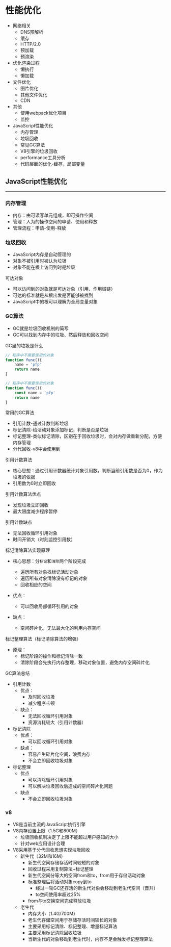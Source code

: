 # 性能优化
- 网络相关
  - DNS预解析
  - 缓存
  - HTTP/2.0
  - 预加载
  - 预渲染
- 优化渲染过程
  - 懒执行
  - 懒加载
- 文件优化
  - 图片优化
  - 其他文件优化
  - CDN
- 其他
  - 使用webpack优化项目
  - 监控
- JavaScript性能优化
  - 内存管理
  - 垃圾回收
  - 常见GC算法
  - V8引擎的垃圾回收
  - performance工具分析
  - 代码层面的优化-缓存，局部变量




## JavaScript性能优化
---


### 内存管理
- 内存：由可读写单元组成，即可操作空间
- 管理：人为的操作空间的申请、使用和释放
- 管理流程：申请-使用-释放



### 垃圾回收
- JavaScript内存是自动管理的
- 对象不被引用时被认为垃圾
- 对象不能在根上访问到时是垃圾

可达对象
- 可以访问到的对象就是可达对象（引用、作用域链）
- 可达的标准就是从根出发是否能够被找到
- JavaScript中的根可以理解为全局变量对象



### GC算法
- GC就是垃圾回收机制的简写
- GC可以找到内存中的垃圾、然后释放和回收空间

GC里的垃圾是什么
```js
// 程序中不需要使用的对象
function func(){
    name = 'pfp'
    return name
}
```
```js
// 程序中不需要使用的对象
function func(){
    const name = 'pfp'
    return name
}
```

常用的GC算法
- 引用计数-通过计数判断垃圾
- 标记清除-给活动对象添加标记，判断是否是垃圾
- 标记整理-类似标记清除，区别在于回收垃圾时，会对内存做重新分配，方便内存管理
- 分代回收-v8中会使用到

引用计数算法
- 核心思想：通过引用计数器统计对象引用数，判断当前引用数是否为0，作为垃圾的依据
- 引用数为0时立即回收

引用计数算法优点
- 发现垃圾立即回收
- 最大限度减少程序暂停

引用计数缺点
- 无法回收循环引用对象
- 时间开销大（时刻监控引用数）

标记清除算法实现原理
- 核心思想：分`标记`和`清除`两个阶段完成
  - 遍历所有对象找标记活动对象
  - 遍历所有对象清除没有标记的对象
  - 回收相应的空间

- 优点：
  - 可以回收局部循环引用的对象
  
- 缺点：
  - 空间碎片化，无法最大化的利用内存空间


标记整理算法（标记清除算法的增强）
- 原理：
  - 标记阶段的操作和标记清除一致
  - 清除阶段会先执行内存整理，移动对象位置，避免内存空间碎片化


GC算法总结

- 引用计数
  - 优点：
    - 及时回收垃圾
    - 减少程序卡顿
  - 缺点：
    - 无法回收循环引用对象
    - 资源消耗较大（引用计数器）
- 标记清除
  - 优点：
    - 可以回收循环引用对象
  - 缺点：
    - 容易产生碎片化空间，浪费内存
    - 不会立即回收垃圾对象
- 标记整理
  - 优点
    - 可以清除循环引用对象
    - 可以解决垃圾回收后造成的空间碎片化问题
  - 缺点
    - 不会立即回收垃圾对象



### v8
- V8是当前主流的JavaScript执行引擎
- V8内存设置上限（1.5G和800M）
  - 垃圾回收机制决定了上限不能超过用户感知的大小
  - 针对web应用设计合理
- V8采用基于分代回收思想实现垃圾回收
  - 新生代（32M和16M）
    - 新生代空间存储存活时间较短的对象
    - 回收过程采用复制算法+标记整理
    - 新生代空间分等大的空间from和to，from用于存储活动对象
    - 标准整理后将活动对象copy到to
      - 经过一轮GC还存活的新生代对象会移动到老生代空间（晋升）
      - to空间使用率超过25%
    - from与to交换空间完成释放垃圾
  - 老生代
    - 内存大小（1.4G/700M）
    - 老生代存储空间用于存储存活时间较长的对象
    - 主要采用标记清除、标记整理、增量标记算法
    - 主要采用标记清除回收垃圾
    - 当新生代的对象移动到老生代时，内存不足会触发标记整理算法
